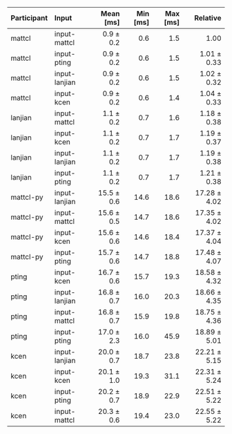 | Participant | Input | Mean [ms] | Min [ms] | Max [ms] | Relative |
|:---|:---|---:|---:|---:|---:|
| mattcl | input-mattcl | 0.9 ± 0.2 | 0.6 | 1.5 | 1.00 |
| mattcl | input-pting | 0.9 ± 0.2 | 0.6 | 1.5 | 1.01 ± 0.33 |
| mattcl | input-lanjian | 0.9 ± 0.2 | 0.6 | 1.5 | 1.02 ± 0.32 |
| mattcl | input-kcen | 0.9 ± 0.2 | 0.6 | 1.4 | 1.04 ± 0.33 |
| lanjian | input-mattcl | 1.1 ± 0.2 | 0.7 | 1.6 | 1.18 ± 0.38 |
| lanjian | input-kcen | 1.1 ± 0.2 | 0.7 | 1.7 | 1.19 ± 0.37 |
| lanjian | input-lanjian | 1.1 ± 0.2 | 0.7 | 1.7 | 1.19 ± 0.38 |
| lanjian | input-pting | 1.1 ± 0.2 | 0.7 | 1.7 | 1.21 ± 0.38 |
| mattcl-py | input-lanjian | 15.5 ± 0.6 | 14.6 | 18.6 | 17.28 ± 4.02 |
| mattcl-py | input-mattcl | 15.6 ± 0.5 | 14.7 | 18.6 | 17.35 ± 4.02 |
| mattcl-py | input-kcen | 15.6 ± 0.6 | 14.6 | 18.4 | 17.37 ± 4.04 |
| mattcl-py | input-pting | 15.7 ± 0.6 | 14.7 | 18.8 | 17.48 ± 4.07 |
| pting | input-kcen | 16.7 ± 0.6 | 15.7 | 19.3 | 18.58 ± 4.32 |
| pting | input-lanjian | 16.8 ± 0.7 | 16.0 | 20.3 | 18.66 ± 4.35 |
| pting | input-mattcl | 16.8 ± 0.7 | 15.9 | 19.8 | 18.75 ± 4.36 |
| pting | input-pting | 17.0 ± 2.3 | 16.0 | 45.9 | 18.89 ± 5.01 |
| kcen | input-lanjian | 20.0 ± 0.7 | 18.7 | 23.8 | 22.21 ± 5.15 |
| kcen | input-kcen | 20.1 ± 1.0 | 19.3 | 31.1 | 22.31 ± 5.24 |
| kcen | input-pting | 20.2 ± 0.7 | 18.9 | 22.9 | 22.51 ± 5.22 |
| kcen | input-mattcl | 20.3 ± 0.6 | 19.4 | 23.0 | 22.55 ± 5.22 |
